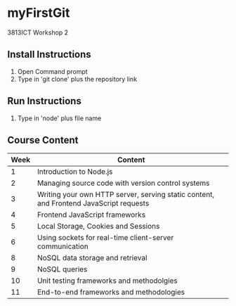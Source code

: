 # myFirstGit
3813ICT Workshop 2

## Install Instructions
1. Open Command prompt
2. Type in 'git clone' plus the repository link

## Run Instructions
1. Type in 'node' plus file name

## Course Content
| Week | Content |
| --- | --- |
| 1 | Introduction to Node.js |
| 2 | Managing source code with version control systems |
| 3 | Writing your own HTTP server, serving static content, and Frontend JavaScript requests |
| 4 | Frontend JavaScript frameworks |
| 5 | Local Storage, Cookies and Sessions |
| 6 | Using sockets for real-time client-server communication |
| 8 | NoSQL data storage and retrieval |
| 9 | NoSQL queries |
| 10 | Unit testing frameworks and methodolgies |
| 11 | End-to-end frameworks and methodologies |

